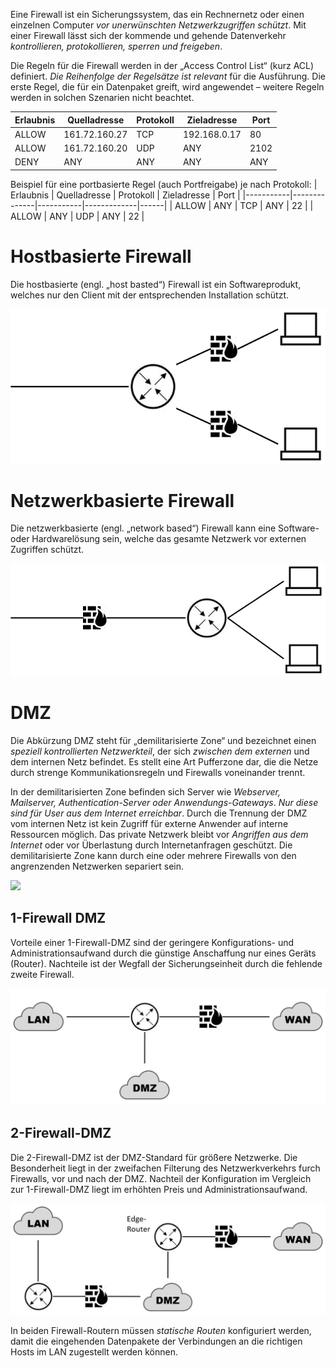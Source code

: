 Eine Firewall ist ein Sicherungssystem, das ein Rechnernetz oder einen einzelnen Computer *vor
unerwünschten Netzwerkzugriffen schützt*. Mit einer Firewall lässt sich der kommende und gehende Datenverkehr *kontrollieren, protokollieren, sperren und freigeben*.

Die Regeln für die Firewall werden in der „Access Control List“ (kurz ACL) definiert. *Die Reihenfolge der Regelsätze ist relevant* für die Ausführung. Die erste Regel, die für ein Datenpaket greift, wird angewendet – weitere Regeln werden in solchen Szenarien nicht beachtet.

| Erlaubnis | Quelladresse  | Protokoll | Zieladresse  | Port |
|-----------|---------------|-----------|--------------|------|
| ALLOW     | 161.72.160.27 | TCP       | 192.168.0.17 | 80   |
| ALLOW     | 161.72.160.20 | UDP       | ANY          | 2102 |
| DENY      | ANY           | ANY       | ANY          | ANY  |

Beispiel für eine portbasierte Regel (auch Portfreigabe) je nach Protokoll:
| Erlaubnis | Quelladresse | Protokoll | Zieladresse | Port |
|-----------|--------------|-----------|-------------|------|
| ALLOW     | ANY          | TCP       | ANY         | 22   |
| ALLOW     | ANY          | UDP       | ANY         | 22   |

# Hostbasierte Firewall
Die hostbasierte (engl. „host basted“) Firewall ist ein Softwareprodukt, welches nur den Client mit der entsprechenden Installation schützt.

![](../_Medien/Hostbasierte_Firewall.png)

# Netzwerkbasierte Firewall
Die netzwerkbasierte (engl. „network based“) Firewall kann eine Software- oder Hardwarelösung sein, welche das gesamte Netzwerk vor externen Zugriffen schützt.

![](../_Medien/Netzwerkbasierte_Firewall.png)

# DMZ
Die Abkürzung DMZ steht für „demilitarisierte Zone“ und bezeichnet einen *speziell kontrollierten Netzwerkteil*, der sich *zwischen dem externen* und dem internen Netz befindet. Es stellt eine Art Pufferzone dar, die die Netze durch strenge Kommunikationsregeln und Firewalls voneinander trennt.

In der demilitarisierten Zone befinden sich Server wie *Webserver, Mailserver, Authentication-Server oder Anwendungs-Gateways*. *Nur diese sind für User aus dem Internet erreichbar*. Durch die Trennung der DMZ vom internen Netz ist kein Zugriff für externe Anwender auf interne Ressourcen möglich. Das private Netzwerk bleibt vor *Angriffen aus dem Internet* oder vor Überlastung durch Internetanfragen geschützt. Die demilitarisierte Zone kann durch eine oder mehrere Firewalls von den angrenzenden Netzwerken separiert sein.

![](../_Medien/DMZ_Übersicht.png)

## 1-Firewall DMZ
Vorteile einer 1-Firewall-DMZ sind der geringere Konfigurations- und Administrationsaufwand durch die günstige Anschaffung nur eines Geräts (Router). Nachteile ist der Wegfall der Sicherungseinheit durch die fehlende zweite Firewall.

![](../_Medien/1_Firewall_DMZ.png)

## 2-Firewall-DMZ
Die 2-Firewall-DMZ ist der DMZ-Standard für größere Netzwerke. Die Besonderheit liegt in der zweifachen Filterung des Netzwerkverkehrs furch Firewalls, vor und nach der DMZ. Nachteil der Konfiguration im Vergleich zur 1-Firewall-DMZ liegt im erhöhten Preis und Administrationsaufwand.

![](../_Medien/2_Firewall_DMZ.png)

In beiden Firewall-Routern müssen *statische Routen* konfiguriert werden, damit die eingehenden Datenpakete der Verbindungen an die richtigen Hosts im LAN zugestellt werden können.